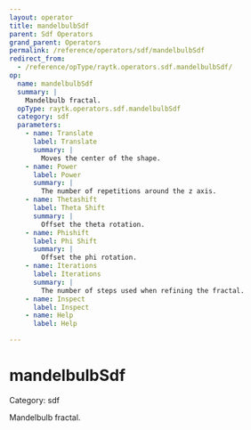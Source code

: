 ```yaml
---
layout: operator
title: mandelbulbSdf
parent: Sdf Operators
grand_parent: Operators
permalink: /reference/operators/sdf/mandelbulbSdf
redirect_from:
  - /reference/opType/raytk.operators.sdf.mandelbulbSdf/
op:
  name: mandelbulbSdf
  summary: |
    Mandelbulb fractal.
  opType: raytk.operators.sdf.mandelbulbSdf
  category: sdf
  parameters:
    - name: Translate
      label: Translate
      summary: |
        Moves the center of the shape.
    - name: Power
      label: Power
      summary: |
        The number of repetitions around the z axis.
    - name: Thetashift
      label: Theta Shift
      summary: |
        Offset the theta rotation.
    - name: Phishift
      label: Phi Shift
      summary: |
        Offset the phi rotation.
    - name: Iterations
      label: Iterations
      summary: |
        The number of steps used when refining the fractal.
    - name: Inspect
      label: Inspect
    - name: Help
      label: Help

---
```


# mandelbulbSdf

Category: sdf



Mandelbulb fractal.